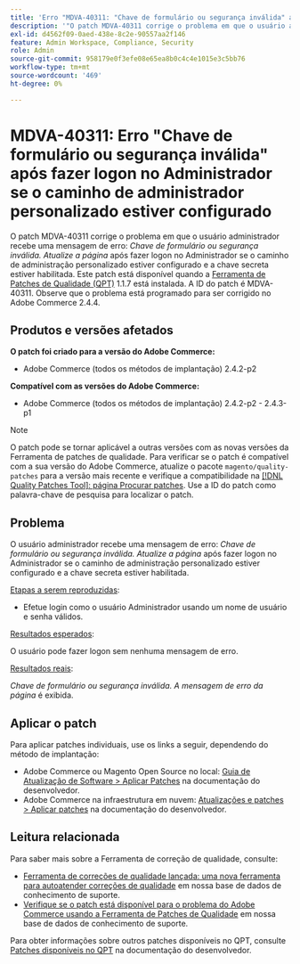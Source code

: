 ```yaml
---
title: 'Erro "MDVA-40311: "Chave de formulário ou segurança inválida" após fazer logon no Administrador se o caminho de administrador personalizado estiver configurado"'
description: '"O patch MDVA-40311 corrige o problema em que o usuário administrador recebe uma mensagem de erro: *Chave de segurança ou formulário inválida. Atualize a página* após fazer logon no Administrador se o caminho de administração personalizado estiver configurado e a chave secreta estiver ativada. Este patch está disponível quando a [Ferramenta de correções de qualidade (QPT)](/help/announcements/adobe-commerce-announcements/magento-quality-patches-released-new-tool-to-self-serve-quality-patches.md) 1.1.7 está instalada. A ID do patch é MDVA-40311. Observe que o problema está programado para ser corrigido no Adobe Commerce 2.4.4.'''
exl-id: d4562f09-0aed-438e-8c2e-90557aa2f146
feature: Admin Workspace, Compliance, Security
role: Admin
source-git-commit: 958179e0f3efe08e65ea8b0c4c4e1015e3c5bb76
workflow-type: tm+mt
source-wordcount: '469'
ht-degree: 0%

---
```


# MDVA-40311: Erro &quot;Chave de formulário ou segurança inválida&quot; após fazer logon no Administrador se o caminho de administrador personalizado estiver configurado

O patch MDVA-40311 corrige o problema em que o usuário administrador recebe uma mensagem de erro: *Chave de formulário ou segurança inválida. Atualize a página* após fazer logon no Administrador se o caminho de administração personalizado estiver configurado e a chave secreta estiver habilitada. Este patch está disponível quando a [Ferramenta de Patches de Qualidade (QPT)](/help/announcements/adobe-commerce-announcements/magento-quality-patches-released-new-tool-to-self-serve-quality-patches.md) 1.1.7 está instalada. A ID do patch é MDVA-40311. Observe que o problema está programado para ser corrigido no Adobe Commerce 2.4.4.

## Produtos e versões afetados

**O patch foi criado para a versão do Adobe Commerce:**

* Adobe Commerce (todos os métodos de implantação) 2.4.2-p2

**Compatível com as versões do Adobe Commerce:**

* Adobe Commerce (todos os métodos de implantação) 2.4.2-p2 - 2.4.3-p1

>[!NOTE]
>
>O patch pode se tornar aplicável a outras versões com as novas versões da Ferramenta de patches de qualidade. Para verificar se o patch é compatível com a sua versão do Adobe Commerce, atualize o pacote `magento/quality-patches` para a versão mais recente e verifique a compatibilidade na [[!DNL Quality Patches Tool]: página Procurar patches](https://devdocs.magento.com/quality-patches/tool.html#patch-grid). Use a ID do patch como palavra-chave de pesquisa para localizar o patch.

## Problema

O usuário administrador recebe uma mensagem de erro: *Chave de formulário ou segurança inválida. Atualize a página* após fazer logon no Administrador se o caminho de administração personalizado estiver configurado e a chave secreta estiver habilitada.

<u>Etapas a serem reproduzidas</u>:

* Efetue login como o usuário Administrador usando um nome de usuário e senha válidos.

<u>Resultados esperados</u>:

O usuário pode fazer logon sem nenhuma mensagem de erro.

<u>Resultados reais</u>:

*Chave de formulário ou segurança inválida. A mensagem de erro da página* é exibida.

## Aplicar o patch

Para aplicar patches individuais, use os links a seguir, dependendo do método de implantação:

* Adobe Commerce ou Magento Open Source no local: [Guia de Atualização de Software > Aplicar Patches](https://devdocs.magento.com/guides/v2.4/comp-mgr/patching/mqp.html) na documentação do desenvolvedor.
* Adobe Commerce na infraestrutura em nuvem: [Atualizações e patches > Aplicar patches](https://devdocs.magento.com/cloud/project/project-patch.html) na documentação do desenvolvedor.

## Leitura relacionada

Para saber mais sobre a Ferramenta de correção de qualidade, consulte:

* [Ferramenta de correções de qualidade lançada: uma nova ferramenta para autoatender correções de qualidade](/help/announcements/adobe-commerce-announcements/magento-quality-patches-released-new-tool-to-self-serve-quality-patches.md) em nossa base de dados de conhecimento de suporte.
* [Verifique se o patch está disponível para o problema do Adobe Commerce usando a Ferramenta de Patches de Qualidade](/help/support-tools/patches-available-in-qpt-tool/check-patch-for-magento-issue-with-magento-quality-patches.md) em nossa base de dados de conhecimento de suporte.

Para obter informações sobre outros patches disponíveis no QPT, consulte [Patches disponíveis no QPT](https://devdocs.magento.com/quality-patches/tool.html#patch-grid) na documentação do desenvolvedor.
